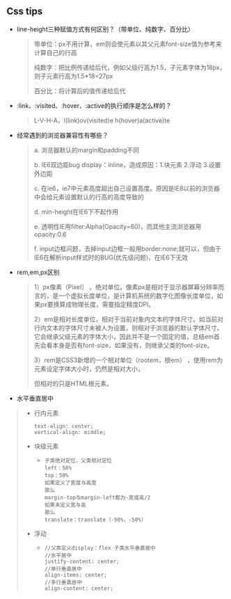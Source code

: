 ## Css tips



+ line-height三种赋值方式有何区别？（带单位、纯数字、百分比）

  > 带单位：px不用计算，em则会使元素以其父元素font-size值为参考来计算自己的行高
  >
  > 纯数字：把比例传递给后代，例如父级行高为1.5，子元素字体为18px，则子元素行高为1.5*18=27px
  >
  > 百分比：将计算后的值传递给后代

+ :link、:visited、:hover、:active的执行顺序是怎么样的？

  > L-V-H-A，l(link)ov(visited)e h(hover)a(active)te

+ 经常遇到的浏览器兼容性有哪些？

  > a. 浏览器默认的margin和padding不同
  >
  > b. IE6双边距bug display：inline，造成原因：1.块元素 2.浮动 3.设置外边距
  >
  > c. 在ie6，ie7中元素高度超出自己设置高度。原因是IE8以前的浏览器中会给元素设置默认的行高的高度导致的
  >
  > d. min-height在IE6下不起作用
  >
  > e. 透明性IE用filter:Alpha(Opacity=60)，而其他主流浏览器用 opacity:0.6
  >
  > f. input边框问题，去掉input边框一般用border:none;就可以，但由于IE6在解析input样式时的BUG(优先级问题)，在IE6下无效
+ rem,em,px区别

  > 1）px像素（Pixel） 。绝对单位。像素px是相对于显示器屏幕分辨率而言的，是一个虚拟长度单位，是计算机系统的数字化图像长度单位，如果px要换算成物理长度，需要指定精度DPI。
  >
  > 2）em是相对长度单位，相对于当前对象内文本的字体尺寸。如当前对行内文本的字体尺寸未被人为设置，则相对于浏览器的默认字体尺寸。它会继承父级元素的字体大小，因此并不是一个固定的值，总结em首先会看本身是否有font-size，如果没有，则继承父类的font-size。
  >
  > 3）rem是CSS3新增的一个相对单位（rootem，根em） ，使用rem为元素设定字体大小时，仍然是相对大小，
  >
  > 但相对的只是HTML根元素。
+ 水平垂直居中
> + 行内元素
>
>   ```
>   text-align: center;
>   vertical-align: middle;
>   ```
>
> + 块级元素
>
>   + ```
>     子类绝对定位，父类相对定位
>     left：50%
>     top：50%
>     如果定义了宽度与高度
>     那么
>     margin-top与margin-left都为-宽或高/2
>     如果未定义宽与高
>     那么
>     translate：translate（-50%，-50%）
>     ```
>
> + 浮动
>
>   + ```
>     //父类定义display：flex 子类水平垂直居中
>     //水平居中
>     justify-content: center;
>     //单行垂直居中
>     align-items: center;
>     //多行垂直居中
>     align-content: center;
>     ```

